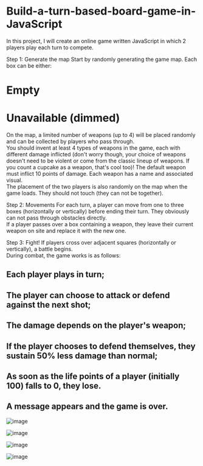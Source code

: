 # Build-a-turn-based-board-game-in-JavaScript
In this project, I will create an online game written JavaScript in which 2 players play each turn to compete. 

Step 1: 
Generate the map Start by randomly generating the game map. Each box can be either:  
# Empty  
# Unavailable (dimmed)  

On the map, a limited number of weapons (up to 4) will be placed randomly and can be collected by players who pass through.  
You should invent at least 4 types of weapons in the game, each with different damage inflicted (don't worry though, your choice of weapons doesn't need to be violent or come from the classic lineup of weapons. If you count a cupcake as a weapon, that's cool too)! The default weapon must inflict 10 points of damage. Each weapon has a name and associated visual.  
The placement of the two players is also randomly on the map when the game loads. They should not touch (they can not be together).  

Step 2: 
Movements For each turn, a player can move from one to three boxes (horizontally or vertically) before ending their turn. They obviously can not pass through obstacles directly.  
If a player passes over a box containing a weapon, they leave their current weapon on site and replace it with the new one.  

Step 3: 
Fight! If players cross over adjacent squares (horizontally or vertically), a battle begins.  
During combat, the game works is as follows:  

## Each player plays in turn;  
## The player can choose to attack or defend against the next shot;  
## The damage depends on the player's weapon;  
## If the player chooses to defend themselves, they sustain 50% less damage than normal;  
## As soon as the life points of a player (initially 100) falls to 0, they lose. 
## A message appears and the game is over.

![image](https://user-images.githubusercontent.com/47807838/127731689-08a62097-d406-4c24-9232-78fbaac7d5cd.png)

![image](https://user-images.githubusercontent.com/47807838/127731730-4951d4ad-4bb4-4bdf-96a2-6b8d7c16a4cd.png)

![image](https://user-images.githubusercontent.com/47807838/127731734-4607a23c-2305-45ef-bc66-3b0facac407f.png)

![image](https://user-images.githubusercontent.com/47807838/127731755-5b92dde3-d7f3-4105-99b9-ce483b74b8ca.png)
